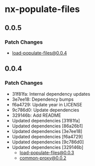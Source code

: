 # nx-populate-files

## 0.0.5

### Patch Changes

- load-populate-files@0.0.4

## 0.0.4

### Patch Changes

- 31f81fa: Internal dependency updates
- 3e7ee18: Dependency bumps
- f6a4729: Update year in LICENSE
- 9c786d0: Update dependencies
- 329146b: Add README
- Updated dependencies [31f81fa]
- Updated dependencies [86a26b1]
- Updated dependencies [3e7ee18]
- Updated dependencies [f6a4729]
- Updated dependencies [9c786d0]
- Updated dependencies [329146b]
  - load-populate-files@0.0.3
  - common-proxy@0.0.2
